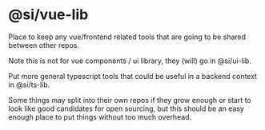 # @si/vue-lib

Place to keep any vue/frontend related tools that are going to be shared between other repos.

Note this is not for vue components / ui library, they (will) go in @si/ui-lib.

Put more general typescript tools that could be useful in a backend context in @si/ts-lib.

Some things may split into their own repos if they grow enough or start to look like good candidates for open sourcing,
but this should be an easy enough place to put things without too much overhead.

